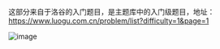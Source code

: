 
这部分来自于洛谷的入门题目，是主题库中的入门级题目，地址：https://www.luogu.com.cn/problem/list?difficulty=1&page=1

![image](https://user-images.githubusercontent.com/51198441/139589904-fe75ddee-96c7-4307-a325-cc4f97e592d7.png)
